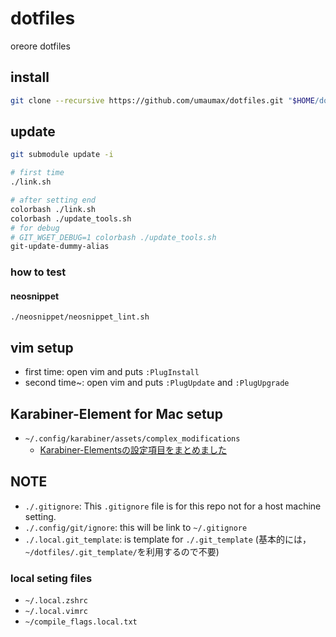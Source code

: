 # dotfiles

oreore dotfiles

## install
```sh
git clone --recursive https://github.com/umaumax/dotfiles.git "$HOME/dotfiles"
```

## update
```sh
git submodule update -i

# first time
./link.sh

# after setting end
colorbash ./link.sh
colorbash ./update_tools.sh
# for debug
# GIT_WGET_DEBUG=1 colorbash ./update_tools.sh
git-update-dummy-alias
```

### how to test
#### neosnippet
```
./neosnippet/neosnippet_lint.sh
```

## vim setup
* first  time:  open vim and puts `:PlugInstall`
* second time~: open vim and puts `:PlugUpdate` and `:PlugUpgrade`

## Karabiner-Element for Mac setup
* `~/.config/karabiner/assets/complex_modifications`
  * [Karabiner\-Elementsの設定項目をまとめました]( https://qiita.com/s-show/items/a1fd228b04801477729c )

## NOTE
* `./.gitignore`: This `.gitignore` file is for this repo not for a host machine setting.
* `./.config/git/ignore`: this will be link to `~/.gitignore`
* `./.local.git_template`: is template for `./.git_template` (基本的には，`~/dotfiles/.git_template/`を利用するので不要)

### local seting files
* `~/.local.zshrc`
* `~/.local.vimrc`
* `~/compile_flags.local.txt`
